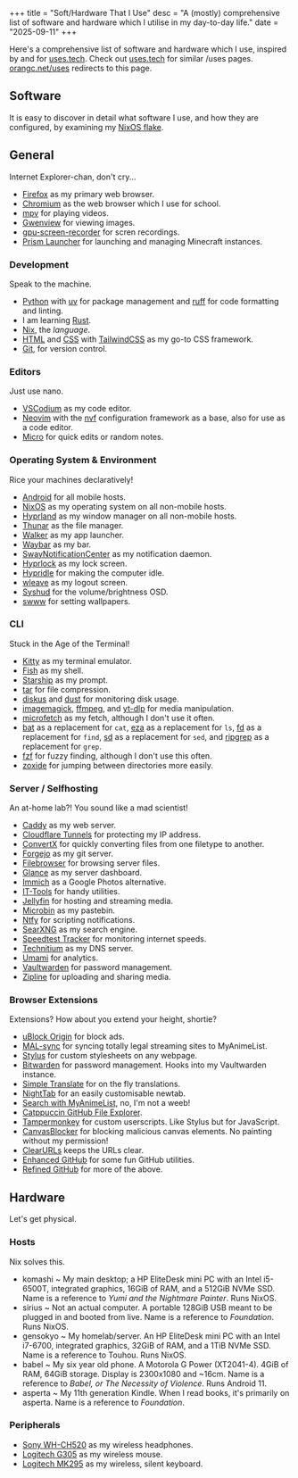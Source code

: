 +++
title = "Soft/Hardware That I Use"
desc = "A (mostly) comprehensive list of software and hardware which I utilise in my day-to-day life."
date = "2025-09-11"
+++

Here's a comprehensive list of software and hardware which I use, inspired by and for [uses.tech](https://uses.tech). Check out [uses.tech](https://uses.tech) for similar /uses pages. [orangc.net/uses](https://orangc.net/uses) redirects to this page.

## Software
It is easy to discover in detail what software I use, and how they are configured, by examining my [NixOS flake](https://git.orangc.net/c/dots).

## General
Internet Explorer-chan, don't cry...

- [Firefox](https://www.firefox.com) as my primary web browser.
- [Chromium](https://www.chromium.org) as the web browser which I use for school.
- [mpv](https://mpv.io) for playing videos.
- [Gwenview](https://github.com/KDE/gwenview) for viewing images.
- [gpu-screen-recorder](https://git.dec05eba.com/gpu-screen-recorder/about) for scren recordings.
- [Prism Launcher](https://prismlauncher.org) for launching and managing Minecraft instances.

### Development
Speak to the machine.

- [Python](https://python.org) with [uv](https://docs.astral.sh/uv) for package management and [ruff](https://docs.astral.sh/ruff) for code formatting and linting.
- I am learning [Rust](https://www.rust-lang.org).
- [Nix](https://nixos.org), the *language*.
- [HTML](https://developer.mozilla.org/en-US/docs/Web/HTML) and [CSS](https://developer.mozilla.org/en-US/docs/Web/CSS) with [TailwindCSS](tailwindcss.com) as my go-to CSS framework.
- [Git](https://git-scm.com), for version control.

### Editors
Just use nano.

- [VSCodium](https://vscodium.com) as my code editor.
- [Neovim](https://neovim.io) with the [nvf](https://github.com/NotAShelf/nvf) configuration framework as a base, also for use as a code editor.
- [Micro](https://micro-editor.github.io) for quick edits or random notes.

### Operating System & Environment
Rice your machines declaratively!

- [Android](https://android.com) for all mobile hosts.
- [NixOS](https://nixos.org) as my operating system on all non-mobile hosts.
- [Hyprland](https://hypr.land) as my window manager on all non-mobile hosts.
- [Thunar](https://gitlab.xfce.org/xfce/thunar) as the file manager.
- [Walker](https://github.com/abenz1267/walker) as my app launcher.
- [Waybar](https://github.com/Alexays/Waybar) as my bar.
- [SwayNotificationCenter](https://github.com/ErikReider/SwayNotificationCenter) as my notification daemon.
- [Hyprlock](https://wiki.hypr.land/Hypr-Ecosystem/hyprlock) as my lock screen.
- [Hypridle](https://wiki.hypr.land/Hypr-Ecosystem/hypridle) for making the computer idle.
- [wleave](https://github.com/AMNatty/wleave) as my logout screen.
- [Syshud](https://github.com/System64fumo/syshud) for the volume/brightness OSD.
- [swww](https://github.com/LGFae/swww) for setting wallpapers.

### CLI
Stuck in the Age of the Terminal!

- [Kitty](https://sw.kovidgoyal.net/kitty) as my terminal emulator.
- [Fish](https://fishshell.com) as my shell.
- [Starship](https://starship.rs) as my prompt.
- [tar](https://www.gnu.org/software/tar) for file compression.
- [diskus](https://github.com/sharkdp/diskus) and [dust](https://github.com/bootandy/dust) for monitoring disk usage.
- [imagemagick](https://imagemagick.org), [ffmpeg](https://ffmpeg.org), and [yt-dlp](https://github.com/yt-dlp/yt-dlp) for media manipulation.
- [microfetch](https://github.com/notashelf/microfetch) as my fetch, although I don't use it often.
- [bat](https://github.com/sharkdp/bat) as a replacement for `cat`, [eza](https://eza.rocks) as a replacement for `ls`, [fd](https://github.com/sharkdp/fd) as a replacement for `find`, [sd](https://github.com/chmln/sd) as a replacement for `sed`, and [ripgrep](https://github.com/BurntSushi/ripgrep) as a replacement for `grep`.
- [fzf](https://github.com/junegunn/fzf) for fuzzy finding, although I don't use this often.
- [zoxide](https://github.com/ajeetdsouza/zoxide) for jumping between directories more easily.

### Server / Selfhosting
An at-home lab?! You sound like a mad scientist!

- [Caddy](https://caddyserver.com) as my web server.
- [Cloudflare Tunnels](https://developers.cloudflare.com/cloudflare-one/connections/connect-networks) for protecting my IP address.
- [ConvertX](https://github.com/C4illin/ConvertX) for quickly converting files from one filetype to another.
- [Forgejo](https://forgejo.org/) as my git server.
- [Filebrowser](https://github.com/gtsteffaniak/filebrowser) for browsing server files.
- [Glance](https://github.com/glanceapp/glance) as my server dashboard.
- [Immich](https://immich.app) as a Google Photos alternative.
- [IT-Tools](https://github.com/sharevb/it-tools) for handy utilities.
- [Jellyfin](https://jellyfin.org) for hosting and streaming media.
- [Microbin](https://microbin.eu) as my pastebin.
- [Ntfy](https://ntfy.sh) for scripting notifications.
- [SearXNG](https://searxng.org) as my search engine.
- [Speedtest Tracker](https://speedtest-tracker.dev) for monitoring internet speeds.
- [Technitium](https://technitium.com) as my DNS server.
- [Umami](https://umami.is) for analytics.
- [Vaultwarden](https://www.vaultwarden.net) for password management.
- [Zipline](https://zipline.diced.sh) for uploading and sharing media.

### Browser Extensions
Extensions? How about you extend your height, shortie?

- [uBlock Origin](https://addons.mozilla.org/firefox/downloads/latest/ublock-origin) for block ads.
- [MAL-sync](https://addons.mozilla.org/firefox/downloads/latest/mal-sync) for syncing totally legal streaming sites to MyAnimeList.
- [Stylus](https://addons.mozilla.org/firefox/downloads/latest/styl-us) for custom stylesheets on any webpage.
- [Bitwarden](https://addons.mozilla.org/firefox/downloads/latest/bitwarden-password-manager) for password management. Hooks into my Vaultwarden instance.
- [Simple Translate](https://addons.mozilla.org/firefox/downloads/latest/simple-translate) for on the fly translations.
- [NightTab](https://addons.mozilla.org/firefox/downloads/latest/nighttab) for an easily customisable newtab.
- [Search with MyAnimeList](https://addons.mozilla.org/firefox/downloads/latest/search-with-myanimelist), no, I'm not a weeb!
- [Catppuccin GitHub File Explorer](https://addons.mozilla.org/firefox/downloads/latest/catppuccin-gh-file-explorer).
- [Tampermonkey](https://addons.mozilla.org/firefox/downloads/latest/tampermonkey) for custom userscripts. Like Stylus but for JavaScript.
- [CanvasBlocker](https://addons.mozilla.org/firefox/downloads/latest/canvasblocker) for blocking malicious canvas elements. No painting without my permission!
- [ClearURLs](https://addons.mozilla.org/firefox/downloads/latest/clearurls) keeps the URLs clear.
- [Enhanced GitHub](https://addons.mozilla.org/firefox/downloads/latest/enhanced-github) for some fun GitHub utilities.
- [Refined GitHub](https://addons.mozilla.org/firefox/downloads/latest/refined-github-) for more of the above.

## Hardware
Let's get physical.

### Hosts
Nix solves this.

- komashi ~ My main desktop; a HP EliteDesk mini PC with an Intel i5-6500T, integrated graphics, 16GiB of RAM, and a 512GiB NVMe SSD. Name is a reference to *Yumi and the Nightmare Painter*. Runs NixOS.
- sirius ~ Not an actual computer. A portable 128GiB USB meant to be plugged in and booted from live. Name is a reference to *Foundation*. Runs NixOS.
- gensokyo ~ My homelab/server. An HP EliteDesk mini PC with an Intel i7-6700, integrated graphics, 32GiB of RAM, and a 1TiB NVMe SSD. Name is a reference to Touhou. Runs NixOS.
- babel ~ My six year old phone. A Motorola G Power (XT2041-4). 4GiB of RAM, 64GiB storage. Display is 2300x1080 and ~16cm. Name is a reference to *Babel, or The Necessity of Violence*. Runs Android 11.
- asperta ~ My 11th generation Kindle. When I read books, it's primarily on asperta. Name is a reference to *Foundation*.

### Peripherals
- [Sony WH-CH520](https://electronics.sony.com/audio/headphones/headband/p/whch520-w) as my wireless headphones.
- [Logitech G305](https://www.logitechg.com/en-us/shop/p/g305-lightspeed-wireless-gaming-mouse.910-005280) as my wireless mouse.
- [Logitech MK295](https://www.logitech.com/en-us/shop/p/mk295-keyboard-mouse-combo.920-009782) as my wireless, silent keyboard.